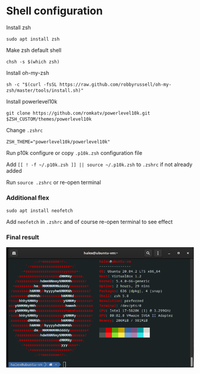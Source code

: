 # Shell configuration

Install zsh
```
sudo apt install zsh
```

Make zsh default shell
```
chsh -s $(which zsh)
```

Install oh-my-zsh
```
sh -c "$(curl -fsSL https://raw.github.com/robbyrussell/oh-my-zsh/master/tools/install.sh)"
```

Install powerlevel10k
```
git clone https://github.com/romkatv/powerlevel10k.git $ZSH_CUSTOM/themes/powerlevel10k
```

Change `.zshrc`
```
ZSH_THEME="powerlevel10k/powerlevel10k"
```

Run p10k configure or copy `.p10k.zsh` configuration file

Add `[[ ! -f ~/.p10k.zsh ]] || source ~/.p10k.zsh` to `.zshrc` if not already added

Run `source .zshrc` or re-open terminal

### Additional flex

```
sudo apt install neofetch
```

Add `neofetch` in `.zshrc` and of course re-open terminal to see effect

### Final result

![Shell](shell.png)
